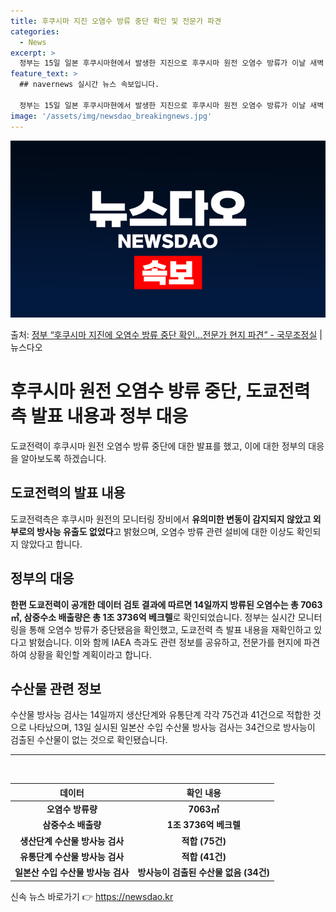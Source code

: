 ```yaml
---
title: 후쿠시마 지진 오염수 방류 중단 확인 및 전문가 파견
categories:
  - News
excerpt: >
  정부는 15일 일본 후쿠시마현에서 발생한 지진으로 후쿠시마 원전 오염수 방류가 이날 새벽 0시 33분에 중단…
feature_text: >
  ## navernews 실시간 뉴스 속보입니다.

  정부는 15일 일본 후쿠시마현에서 발생한 지진으로 후쿠시마 원전 오염수 방류가 이날 새벽 0시 33분에 중단…
image: '/assets/img/newsdao_breakingnews.jpg'
---
```


![뉴스다오 속보](/assets/img/newsdao_breakingnews.jpg)

<p>출처: <a href="https://newsdao.kr/3350" rel="dofollow">정부 “후쿠시마 지진에 오염수 방류 중단 확인…전문가 현지 파견” - 국무조정실</a> | 뉴스다오</p>

<h1>후쿠시마 원전 오염수 방류 중단, 도쿄전력 측 발표 내용과 정부 대응</h1>
<p data-ke-size="size16">도쿄전력이 후쿠시마 원전 오염수 방류 중단에 대한 발표를 했고, 이에 대한 정부의 대응을 알아보도록 하겠습니다.</p>

<h2 data-ke-size="size26">도쿄전력의 발표 내용</h2>
<p>도쿄전력측은 후쿠시마 원전의 모니터링 장비에서 <b>유의미한 변동이 감지되지 않았고 외부로의 방사능 유출도 없었다</b>고 밝혔으며, 오염수 방류 관련 설비에 대한 이상도 확인되지 않았다고 합니다.</p>

<h2 data-ke-size="size26">정부의 대응</h2>
<p><b>한편 도쿄전력이 공개한 데이터 검토 결과에 따르면 14일까지 방류된 오염수는 총 7063㎥, 삼중수소 배출량은 총 1조 3736억 베크렐</b>로 확인되었습니다. 정부는 실시간 모니터링을 통해 오염수 방류가 중단됐음을 확인했고, 도쿄전력 측 발표 내용을 재확인하고 있다고 밝혔습니다. 이와 함께 IAEA 측과도 관련 정보를 공유하고, 전문가를 현지에 파견하여 상황을 확인할 계획이라고 합니다.</p>

<h2 data-ke-size="size26">수산물 관련 정보</h2>
<p>수산물 방사능 검사는 14일까지 생산단계와 유통단계 각각 75건과 41건으로 적합한 것으로 나타났으며, 13일 실시된 일본산 수입 수산물 방사능 검사는 34건으로 방사능이 검출된 수산물이 없는 것으로 확인됐습니다.</p>

<hr>
<p data-ke-size="size16">&nbsp;</p>

<table>
	<thead>
		<tr>
			<th>데이터</th>
			<th>확인 내용</th>
		</tr>
	</thead>
	<tbody>
		<tr>
			<td style="text-align: center; height: 17px;"><b>오염수 방류량</b></td>
			<td style="text-align: center; height: 17px;"><b>7063㎥</b></td>
		</tr>
		<tr>
			<td style="text-align: center; height: 17px;"><b>삼중수소 배출량</b></td>
			<td style="text-align: center; height: 17px;"><b>1조 3736억 베크렐</b></td>
		</tr>
		<tr>
			<td style="text-align: center; height: 17px;"><b>생산단계 수산물 방사능 검사</b></td>
			<td style="text-align: center; height: 17px;"><b>적합 (75건)</b></td>
		</tr>
		<tr>
			<td style="text-align: center; height: 17px;"><b>유통단계 수산물 방사능 검사</b></td>
			<td style="text-align: center; height: 17px;"><b>적합 (41건)</b></td>
		</tr>
		<tr>
			<td style="text-align: center; height: 17px;"><b>일본산 수입 수산물 방사능 검사</b></td>
			<td style="text-align: center; height: 17px;"><b>방사능이 검출된 수산물 없음 (34건)</b></td>
		</tr>
	</tbody>
</table>
 

신속 뉴스 바로가기 👉 <a href="https://newsdao.kr" rel="dofollow">https://newsdao.kr</a>


